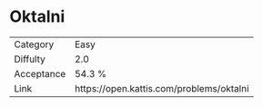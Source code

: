 # Oktalni

<table>
    <tr>
        <td>Category</td>
        <td>Easy</td>
    </tr>
    <tr>
        <td>Diffulty</td>
        <td>2.0</td>
    </tr>
    <tr>
        <td>Acceptance</td>
        <td>54.3 %</td>
    </tr>
    <tr>
        <td>Link</td>
        <td>https://open.kattis.com/problems/oktalni</td>
    </tr>
</table>